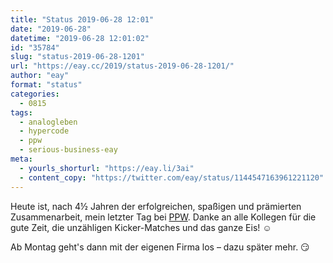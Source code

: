```yaml
---
title: "Status 2019-06-28 12:01"
date: "2019-06-28"
datetime: "2019-06-28 12:01:02"
id: "35784"
slug: "status-2019-06-28-1201"
url: "https://eay.cc/2019/status-2019-06-28-1201/"
author: "eay"
format: "status"
categories:
  - 0815
tags:
  - analogleben
  - hypercode
  - ppw
  - serious-business-eay
meta:
  - yourls_shorturl: "https://eay.li/3ai"
  - content_copy: "https://twitter.com/eay/status/1144547163961221120"
---
```


Heute ist, nach 4½ Jahren der erfolgreichen, spaßigen und prämierten Zusammenarbeit, mein letzter Tag bei [PPW](https://www.ppw.de/). Danke an alle Kollegen für die gute Zeit, die unzähligen Kicker-Matches und das ganze Eis! ☺

Ab Montag geht's dann mit der eigenen Firma los – dazu später mehr. 😏
